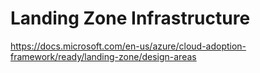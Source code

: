 # Landing Zone Infrastructure

<https://docs.microsoft.com/en-us/azure/cloud-adoption-framework/ready/landing-zone/design-areas>
